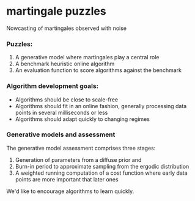 # martingale puzzles 

Nowcasting of martingales observed with noise

### Puzzles:

1. A generative model where martingales play a central role
2. A benchmark heuristic online algorithm
3. An evaluation function to score algorithms against the benchmark

### Algorithm development goals:

- Algorithms should be close to scale-free
- Algorithms should fit in an online fashion, generally processing data points in several milliseconds or less
- Algorithms should adapt quickly to changing regimes

### Generative models and assessment 

The generative model assessment comprises three stages: 

  1. Generation of parameters from a diffuse prior and
  2. Burn-in period to approximate sampling from the ergodic distribution
  3. A weighted running computation of a cost function where early data points are more important that later ones 
  
We'd like to encourage algorithms to learn quickly. 

